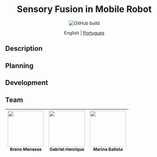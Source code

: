 <h1 align="center"><a>Sensory Fusion in Mobile Robot</a></h1>

<p align="center">
   <img alt="GitHub build" src="http://img.shields.io/static/v1?label=STATUS&message=EM%20DESENVOLVIMENTO&color=GREEN&style=for-the-badge"></a>
</p>

<p align="center">
  <span>English</span> |
  <a href="README.md">Portugues</a>
</p>

## Description

## Planning

## Development

## Team

| [<img src="https://avatars.githubusercontent.com/u/50165797?v=4" width=115><br><sub>Breno Meneses</sub>](https://github.com/brenopmeneses) |  [<img src="https://avatars.githubusercontent.com/u/80260754?v=4" width=115><br><sub>Gabriel Henrique</sub>](https://github.com/gabrielhvs) |  [<img src="https://avatars.githubusercontent.com/u/60625985?v=4" width=115><br><sub>Marina Batista</sub>](https://github.com/maarinaabatista) |
| :---: | :---: | :---: |
